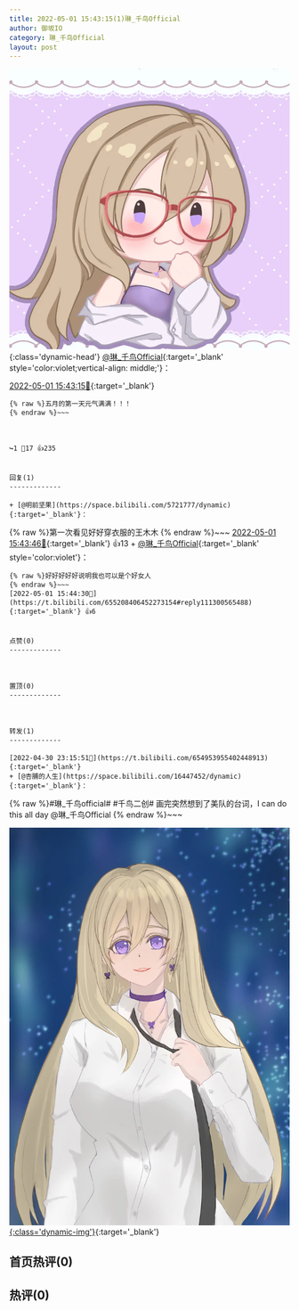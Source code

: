 ```yaml
---
title: 2022-05-01 15:43:15(1)琳_千鸟Official
author: 御坂IO
category: 琳_千鸟Official
layout: post
---
```


![img](/images/c0a88f85ebd0d056f37b114e0748e69556c8b488.jpg){:class='dynamic-head'}
[@琳_千鸟Official](https://space.bilibili.com/1620923329/dynamic){:target='_blank' style='color:violet;vertical-align: middle;'}：

[2022-05-01 15:43:15🔗](https://t.bilibili.com/655208406452273154){:target='_blank'}

~~~
{% raw %}五月的第一天元气满满！！！
{% endraw %}~~~



↪️1 💬17 👍235


回复(1)
-------------

+ [@明前坚果](https://space.bilibili.com/5721777/dynamic){:target='_blank'}：
~~~
{% raw %}第一次看见好好穿衣服的王木木
{% endraw %}~~~
[2022-05-01 15:43:46🔗](https://t.bilibili.com/655208406452273154#reply111300484608){:target='_blank'} 👍13
    + [@琳_千鸟Official](https://space.bilibili.com/1620923329/dynamic){:target='_blank' style='color:violet'}：
~~~
{% raw %}好好好好好说明我也可以是个好女人
{% endraw %}~~~
[2022-05-01 15:44:30🔗](https://t.bilibili.com/655208406452273154#reply111300565488){:target='_blank'} 👍6


点赞(0)
-------------



置顶(0)
-------------



转发(1)
-------------

[2022-04-30 23:15:51🔗](https://t.bilibili.com/654953955402448913){:target='_blank'}
+ [@杏脯的人生](https://space.bilibili.com/16447452/dynamic){:target='_blank'}：
~~~
{% raw %}#琳_千鸟official# #千鸟二创#
画完突然想到了美队的台词，I can do this all day @琳_千鸟Official 
{% endraw %}~~~


[![img](/images/13f4cb690f2c044db97896fe0aa6deff452cd8e5.jpg){:class='dynamic-img'}](/images/13f4cb690f2c044db97896fe0aa6deff452cd8e5.jpg){:target='_blank'}




首页热评(0)
-------------



热评(0)
-------------




